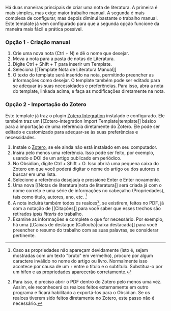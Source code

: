 
Há duas maneiras principais de criar uma nota de literatura. A primeira é mais simples, mas exige maior trabalho manual. A segunda é mais complexa de configurar, mas depois diminui bastante o trabalho manual. Este template já vem configurado para que a segunda opção funcione da maneira mais fácil e prática possível.

### Opção 1 - Criação manual

1. Crie uma nova nota (Ctrl + N) e dê o nome que desejar.
2. Mova a nota para a pasta de notas de Literatura.
3. Digite Ctrl + Shift + T para inserir um Template.
4. Seleciona [[Template Nota de Literatura Manual]]
5. O texto do template será inserido na nota, permitindo preencher as informações como desejar. O template também pode ser editado para se adequar às suas necessidades e preferências. Para isso, abra a nota do template, linkada acima, e faça as modificações diretamente na nota.

### Opção 2 - Importação do Zotero

Este template já traz o plugin [Zotero Integration](https://github.com/mgmeyers/obsidian-zotero-integration) instalado e configurado. Ele também traz um [[Zotero-integration Import Template|template]] básico para a importação de uma referência diretamente do Zotero. Ele pode ser editado e customizado para adequar-se às suas preferências e necessidades.

1. Instale o [Zotero](https://www.zotero.org), se ele ainda não está instalado em seu computador.
2. Insira pelo menos uma referência. Isso pode ser feito, por exemplo, usando o DOI de um artigo publicado em periódico.
3. No Obsidian, digite Ctrl + Shift + O. Isso abrirá uma pequena caixa do Zotero em que você poderá digitar o nome do artigo ou dos autores e buscar em uma lista.
4. Selecione a referência desejada e pressione Enter e Enter novamente.
5. Uma nova [[Notas de literatura|nota de literatura]] será criada já com o nome correto e uma série de informações no cabeçalho (Propriedades), tais como título, autores, ano, etc. [^1]
6. A nota incluirá também todos os realces[^2], se existirem, feitos no PDF, já com a notação de [[Citações]] para você saber que esses trechos são retirados *ipsis litteris* do trabalho.
7. Examine as informações e complete o que for necessário. Por exemplo, há uma [[Caixas de destaque (Callouts)|caixa destacada]] para você preencher o resumo do trabalho com as suas palavras, se considerar pertinente.



[^1]: Caso as propriedades não apareçam devidamente (isto é, sejam mostradas com um texto "bruto" em vermelho), procure por algum caractere inválido no nome do artigo ou livro. Normalmente isso acontece por causa de um `:` entre o título e o subtítulo. Substitua-o por um hífen e as propriedades aparecerão corretamente.

[^2]: Para isso, é preciso abrir o PDF dentro do Zotero pelo menos uma vez. Assim, ele reconhecerá os realces feitos externamente em outro programa e ficará habilitado a exportá-los para o Obsidian. Se os realces tiverem sido feitos diretamente no Zotero, este passo não é necessário.
